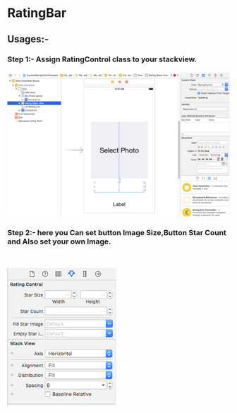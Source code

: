 # RatingBar


<h2>Usages:-</h2>

<h3>Step 1:- Assign RatingControl class to your stackview. 
<br>
<br>
<a href="https://github.com/patelravi20/RatingBar/blob/master/Screen%20Shot%202018-07-26%20at%203.50.17%20PM.png"><img src="https://github.com/patelravi20/RatingBar/blob/master/Screen%20Shot%202018-07-26%20at%203.50.17%20PM.png" title=""/></a>


<h3>Step 2:- here you Can set button Image Size,Button Star Count and Also set your own Image.</h3>

<br>
<br>
<a href="https://github.com/patelravi20/RatingBar/blob/master/Screen%20Shot%202018-07-26%20at%203.54.54%20PM.png"><img src="https://github.com/patelravi20/RatingBar/blob/master/Screen%20Shot%202018-07-26%20at%203.54.54%20PM.png" title=""/></a>
